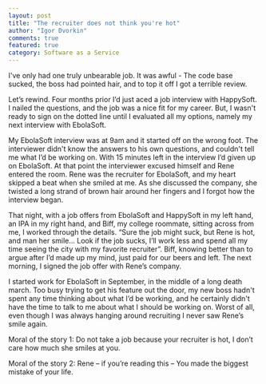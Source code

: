 ```yaml
--- 
layout: post
title: "The recruiter does not think you're hot"
author: "Igor Dvorkin"
comments: true
featured: true
category: Software as a Service
---
```

I've only had one truly unbearable job.  It was awful - The code base sucked, the boss had pointed hair, and to top it off I got a terrible review. 

Let’s rewind. Four months prior I’d just aced a job interview with HappySoft.  I nailed the questions, and the job was a nice fit for my career. But, I wasn't ready to sign on the dotted line until I evaluated all my options, namely my next interview with EbolaSoft.

My EbolaSoft interview was at 9am and it started off on the wrong foot. The interviewer didn't know the answers to his own questions, and couldn't tell me what I’d be working on. With 15 minutes left in the interview I’d given up on EbolaSoft. At that point the interviewer excused himself and Rene entered the room. Rene was the recruiter for EbolaSoft, and my heart skipped a beat when she smiled at me. As she discussed the company, she twisted a long strand of brown hair around her fingers and I forgot how the interview began.

That night, with a job offers from EbolaSoft and HappySoft in my left hand, an IPA in my right hand, and Biff, my college roommate, sitting across from me, I worked through the details.   “Sure the job might suck, but Rene is hot, and man her smile...  Look if the job sucks, I’ll work less and spend all my time seeing the city with my favorite recruiter”.  Biff, knowing better than to argue after I’d made up my mind, just paid for our beers and left. 
The next morning, I signed the job offer with Rene’s company. 

I started work for EbolaSoft in September, in the middle of a long death march. Too busy trying to get his feature out the door, my new boss hadn't spent any time thinking about what I’d be working, and he certainly didn't have the time to talk to me about what I should be working on.  Worst of all, even though I was always hanging around recruiting I never saw Rene’s smile again.

Moral of the story 1: Do not take a job because your recruiter is hot, I don’t care how much she smiles at you.

Moral of the story 2: Rene – if you’re reading this – You made the biggest mistake of your life.
